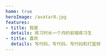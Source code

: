 ```yaml
---
home: true
heroImage: /avatar8.jpg
features:
- title: 我是
  details: 练习时长一个月的前端练习生
- title: 喜欢
  details: 写代码，写代码，写代码和打篮球
---
```

